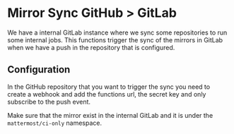 # Mirror Sync GitHub > GitLab

We have a internal GitLab instance where we sync some repositories to run some internal jobs.
This functions trigger the sync of the mirrors in GitLab when we have a push in the repository that is configured.

## Configuration

In the GitHub repository that you want to trigger the sync you need to create a webhook and add the functions url, the secret key
and only subscribe to the push event.

Make sure that the mirror exist in the internal GitLab and it is under the `mattermost/ci-only` namespace.
